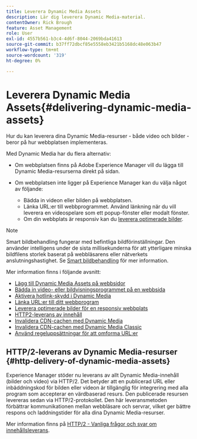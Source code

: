 ```yaml
---
title: Leverera Dynamic Media Assets
description: Lär dig leverera Dynamic Media-material.
contentOwner: Rick Brough
feature: Asset Management
role: User
exl-id: 4557b561-b3c4-4d6f-8044-2069bda41613
source-git-commit: b37ff72dbcf85e5558eb3421b5168dc48e063b47
workflow-type: tm+mt
source-wordcount: '319'
ht-degree: 0%

---
```


# Leverera Dynamic Media Assets{#delivering-dynamic-media-assets}

Hur du kan leverera dina Dynamic Media-resurser - både video och bilder - beror på hur webbplatsen implementeras.

Med Dynamic Media har du flera alternativ:

* Om webbplatsen finns på Adobe Experience Manager vill du lägga till Dynamic Media-resurserna direkt på sidan.
* Om webbplatsen inte ligger på Experience Manager kan du välja något av följande:

   * Bädda in videon eller bilden på webbplatsen.
   * Länka URL:er till webbprogrammet. Använd länkning när du vill leverera en videospelare som ett popup-fönster eller modalt fönster.
   * Om din webbplats är responsiv kan du [leverera optimerade bilder](/help/assets/dynamic-media/responsive-site.md).

>[!NOTE]
>
>Smart bildbehandling fungerar med befintliga bildförinställningar. Den använder intelligens under de sista millisekunderna för att ytterligare minska bildfilens storlek baserat på webbläsarens eller nätverkets anslutningshastighet. Se [Smart bildbehandling](/help/assets/dynamic-media/imaging-faq.md) för mer information.

Mer information finns i följande avsnitt:

* [Lägg till Dynamic Media Assets på webbsidor](/help/assets/dynamic-media/adding-dynamic-media-assets-to-pages.md)
* [Bädda in video- eller bildvisningsprogrammet på en webbsida](/help/assets/dynamic-media/embed-code.md)
* [Aktivera hotlink-skydd i Dynamic Media](/help/assets/dynamic-media/hotlink-protection.md)
* [Länka URL:er till ditt webbprogram](/help/assets/dynamic-media/linking-urls-to-yourwebapplication.md)
* [Leverera optimerade bilder för en responsiv webbplats](/help/assets/dynamic-media/responsive-site.md)
* [HTTP2-leverans av innehåll](/help/assets/dynamic-media/http2faq.md)
* [Invalidera CDN-cachen med Dynamic Media](/help/assets/dynamic-media/invalidate-cdn-cache-dynamic-media.md)
* [Invalidera CDN-cachen med Dynamic Media Classic](/help/assets/dynamic-media/invalidate-cdn-cache-dm-classic.md)
* [Använd regeluppsättningar för att omforma URL:er](/help/assets/dynamic-media/using-rulesets-to-transform-urls.md)

## HTTP/2-leverans av Dynamic Media-resurser {#http-delivery-of-dynamic-media-assets}

Experience Manager stöder nu leverans av allt Dynamic Media-innehåll (bilder och video) via HTTP/2. Det betyder att en publicerad URL eller inbäddningskod för bilden eller videon är tillgänglig för integrering med alla program som accepterar en värdbaserad resurs. Den publicerade resursen levereras sedan via HTTP/2-protokollet. Den här leveransmetoden förbättrar kommunikationen mellan webbläsare och servrar, vilket ger bättre respons och laddningstider för alla dina Dynamic Media-resurser.

Mer information finns på [HTTP/2 - Vanliga frågor och svar om innehållsleverans](/help/assets/dynamic-media/http2faq.md).
